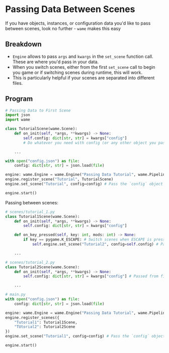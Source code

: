 # Passing Data Between Scenes
If you have objects, instances, or configuration data you'd like to pass between scenes, look no further - `wame` makes this easy

## Breakdown
- `Engine` allows to pass `args` and `kwargs` in the `set_scene` function call. These are where you'd pass in your data.
- When you switch scenes, either from the first `set_scene` call to begin you game or if switching scenes during runtime, this will work.
- This is particularly helpful if your scenes are separated into different files.

## Program
```python
# Passing Data to First Scene
import json
import wame

class TutorialScene(wame.Scene):
    def on_init(self, *args, **kwargs) -> None:
        self.config: dict[str, str] = kwargs["config"]
        # Do whatever you need with config (or any other object you pass)

    ...

with open("config.json") as file:
    config: dict[str, str] = json.load(file)

engine: wame.Engine = wame.Engine("Passing Data Tutorial", wame.Pipeline.PYGAME)
engine.register_scene("Tutorial", TutorialScene)
engine.set_scene("Tutorial", config=config) # Pass the `config` object as a keyword argument

engine.start()
```
Passing between scenes:
```python
# scenes/tutorial_1.py
class Tutorial1Scene(wame.Scene):
    def on_init(self, *args, **kwargs) -> None:
        self.config: dict[str, str] = kwargs["config"]

    def on_key_pressed(self, key: int, mods: int) -> None:
        if key == pygame.K_ESCAPE: # Switch scenes when ESCAPE is pressed
            self.engine.set_scene("Tutorial2", config=self.config) # Pass `config` to 2nd scene

    ...
```
```python
# scenes/tutorial_2.py
class Tutorial2Scene(wame.Scene):
    def on_init(self, *args, **kwargs) -> None:
        self.config: dict[str, str] = kwargs["config"] # Passed from first scene

    ...
```
```python
# main.py
with open("config.json") as file:
    config: dict[str, str] = json.load(file)

engine: wame.Engine = wame.Engine("Passing Data Tutorial", wame.Pipeline.PYGAME)
engine.register_scenes({
    "Tutorial1": Tutorial1Scene,
    "TUtorial2": Tutorial2Scene
})
engine.set_scene("Tutorial1", config=config) # Pass the `config` object as a keyword argument

engine.start()
```